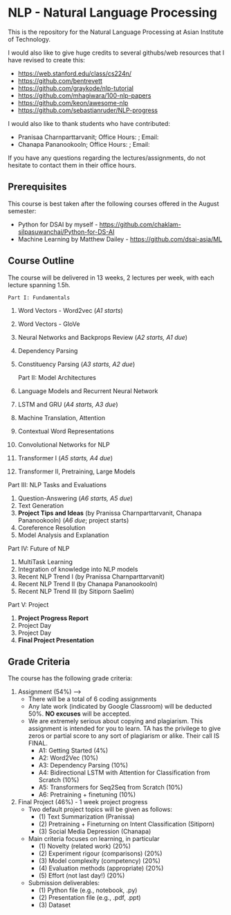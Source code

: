 # NLP - Natural Language Processing

This is the repository for the Natural Language Processing at Asian Institute of Technology.

I would also like to give huge credits to several githubs/web resources that I have revised to create this:

- https://web.stanford.edu/class/cs224n/
- https://github.com/bentrevett
- https://github.com/graykode/nlp-tutorial
- https://github.com/mhagiwara/100-nlp-papers
- https://github.com/keon/awesome-nlp
- https://github.com/sebastianruder/NLP-progress

I would also like to thank students who have contributed:

- Pranisaa Charnparttarvanit; Office Hours:  ; Email: 
- Chanapa Pananookooln; Office Hours:  ; Email: 

If you have any questions regarding the lectures/assignments, do not hesitate to contact them in their office hours.

## Prerequisites

This course is best taken after the following courses offered in the August semester:

- Python for DSAI by myself - https://github.com/chaklam-silpasuwanchai/Python-for-DS-AI
- Machine Learning by Matthew Dailey - https://github.com/dsai-asia/ML

## Course Outline

The course will be delivered in 13 weeks, 2 lectures per week, with each lecture spanning 1.5h.

    Part I: Fundamentals
1. Word Vectors - Word2vec (*A1 starts*)
2. Word Vectors - GloVe
3. Neural Networks and Backprops Review (*A2 starts, A1 due*)
4. Dependency Parsing 
5. Constituency Parsing (*A3 starts, A2 due*)

    Part II: Model Architectures
6. Language Models and Recurrent Neural Network 
7. LSTM and GRU (*A4 starts, A3 due*)
8. Machine Translation, Attention 
9. Contextual Word Representations  
10. Convolutional Networks for NLP 
11. Transformer I  (*A5 starts, A4 due*)
12. Transformer II, Pretraining, Large Models 

 Part III: NLP Tasks and Evaluations
1. Question-Answering (*A6 starts, A5 due*)
2. Text Generation
3. **Project Tips and Ideas** (by Pranissa Charnparttarvanit, Chanapa Pananookooln) (*A6 due*; project starts)
4. Coreference Resolution
5. Model Analysis and Explanation

Part IV: Future of NLP
1. MultiTask Learning
2. Integration of knowledge into NLP models
3. Recent NLP Trend I (by Pranissa Charnparttarvanit)
4. Recent NLP Trend II (by Chanapa Pananookooln)
5. Recent NLP Trend III (by Sitiporn Saelim)

Part V: Project
1. **Project Progress Report**
2. Project Day
3. Project Day
4. **Final Project Presentation**

## Grade Criteria

The course has the following grade criteria:
1. Assignment (54%) --> 
    - There will be a total of 6 coding assignments
    - Any late work (indicated by Google Classroom) will be deducted 50%.  **NO excuses** will be accepted.
    - We are extremely serious about copying and plagiarism.  This assignment is intended for you to learn.  TA has the privilege to give zeros or partial score to any sort of plagiarism or alike.  Their call IS FINAL.
      -  A1: Getting Started (4%)
      -  A2: Word2Vec (10%)
      -  A3: Dependency Parsing (10%)
      -  A4: Bidirectional LSTM with Attention for Classification from Scratch (10%)
      -  A5: Transformers for Seq2Seq from Scratch (10%)
      -  A6: Pretraining + finetuning (10%)
2. Final Project (46%) - 1 week project progress
    - Two default project topics will be given as follows:
      - (1) Text Summarization (Pranissa)
      - (2) Pretraining + Fineturning on Intent Classification (Sitiporn)
      - (3) Social Media Depression (Chanapa)
    - Main criteria focuses on learning, in particular
      - (1)  Novelty (related work) (20%)
      - (2) Experiment rigour (comparisons) (20%)
      - (3) Model complexity (competency) (20%)
      - (4) Evaluation methods (appropriate) (20%)
      - (5) Effort (not last day!) (20%)
    - Submission deliverables:  
      - (1) Python file (e.g., notebook, .py)
      - (2) Presentation file (e.g., .pdf, .ppt) 
      - (3) Dataset
